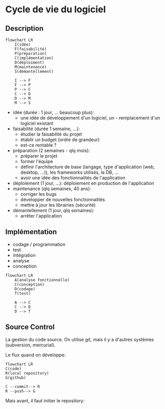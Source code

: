 # Cycle de vie du logiciel #

## Description ##
```mermaid
flowchart LR
    I(idée)
    F(faisabilité)
    P(préparation)
    C(implémentation)
    D(déploiment)
    M(maintenance)
    S(démantellement)

    I --> F
    F --> P
    P --> C
    C --> D
    D --> M
    M --> S
```

- idée (durée : 1 jour, ... beaucoup plus): 
    - une idée de développement d'un logiciel, un - remplacement d'un logiciel existant 
- faisabilité (durée 1 semaine, ...): 
    - étudier la faisabilité du projet
    - établir un budget (ordre de grandeur)
    - est-ce rentable ?
- préparation (2 semaines - qlq mois):
    - préparer le projet
    - former l'équipe
    - définir l'architecture de base (langage, type d'application (web, desktop, ...)), les frameworks utilisés, la DB, ...
    - avoir une idée des fonctionnalités de l'application
- déploiement (1 jour, ...): déploiement en production de l'application
- maintenance (qlq semaines, 40 ans):
    - corriger les bugs
    - développer de nouvelles fonctionnalités
    - mettre à jour les librairies (sécurité)
- démantellement (1 jour, qlq semaines):
    - arrêter l'application

## Implémentation ##
- codage / programmation
- test
- intégration
- analyse
- conception

```mermaid
flowchart LR
    A(analyse fonctionnelle)
    C(conception)
    D(codage)
    T(test)
    
    A --> C
    C --> D
    D --> T
```

## Source Control ##
La gestion du code source.
On utilise git, mais il y a d'autres systèmes (subversion, mercurial).

Le flux quand on développe:
```mermaid
flowchart LR
C(code)
R(local repository)
G(github)

C --commit--> R
R --push--> G
```

Mais avant, il faut initier le repository:



